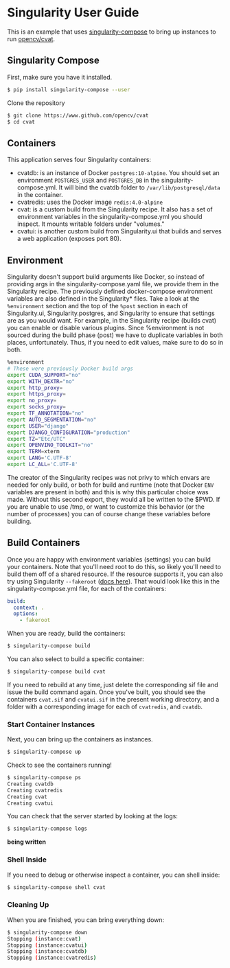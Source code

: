 # Singularity User Guide

This is an example that uses [singularity-compose](https://www.github.com/singularityhub/singularity-compose) to bring up instances to run [opencv/cvat](https://github.com/opencv/cvat).

## Singularity Compose

First, make sure you have it installed.

```bash
$ pip install singularity-compose --user
```

Clone the repository

```bash
$ git clone https://www.github.com/opencv/cvat
$ cd cvat
```

## Containers

This application serves four Singularity containers:

 - cvatdb: is an instance of Docker `postgres:10-alpine`. You should set an environment `POSTGRES_USER` and `POSTGRES_DB` in the singularity-compose.yml. It will bind the cvatdb folder to `/var/lib/postgresql/data` in the container.
 - cvatredis: uses the Docker image `redis:4.0-alpine`
 - cvat: is a custom build from the Singularity recipe. It also has a set of environment variables in the singularity-compose.yml you should inspect. It mounts writable folders under "volumes."
 - cvatui: is another custom build from Singularity.ui that builds and serves a web application (exposes port 80).

## Environment

Singularity doesn't support build arguments like Docker, so instead of
providing args in the singularity-compose.yaml file, we provide them in the 
Singularity recipe. The previously defined docker-compose environment variables
are also defined in the Singularity* files. Take a look at the `%environment` section and the top of
the `%post` section in each of Singularity.ui, Singularity.postgres, and Singularity 
to ensure that settings are as you would want. For example, in the Singularity recipe (builds cvat) you can enable or disable various plugins. Since %environment is not sourced during the build
phase (post) we have to duplicate variables in both places, unfortunately.
Thus, if you need to edit values, make sure to do so in both.

```bash
%environment
# These were previously Docker build args
export CUDA_SUPPORT="no"
export WITH_DEXTR="no"
export http_proxy=
export https_proxy=
export no_proxy=
export socks_proxy=
export TF_ANNOTATION="no"
export AUTO_SEGMENTATION="no"
export USER="django"
export DJANGO_CONFIGURATION="production"
export TZ="Etc/UTC"
export OPENVINO_TOOLKIT="no"
export TERM=xterm
export LANG='C.UTF-8'
export LC_ALL='C.UTF-8'
```

The creator of the Singularity recipes was not privy to which envars
are needed for only build, or both for build and runtime (note that Docker
`ENV` variables are present in both) and this is why this particular choice was made.
Without this second export, they would all be written to the $PWD. If you are
unable to use /tmp, or want to customize this behavior (or the number of processes)
you can of course change these variables before building.


## Build Containers

Once you are happy with environment variables (settings) you can build your
containers. Note that you'll need root to do this, so likely you'll need to
build them off of a shared resource. If the resource supports it, you can also
try using Singularity `--fakeroot` ([docs here](https://sylabs.io/guides/3.5/user-guide/fakeroot.html)). That would look like this in the singularity-compose.yml file, for
each of the containers:

```yaml
build:
  context: .
  options:
    - fakeroot
```

When you are ready, build the containers:

```bash
$ singularity-compose build
```

You can also select to build a specific container:

```bash
$ singularity-compose build cvat
```

If you need to rebuild at any time, just delete the corresponding sif file 
and issue the build command again. Once you've built, you should see the containers 
`cvat.sif` and `cvatui.sif` in the present working directory, and a folder
with a corresponding image for each of `cvatredis`, and `cvatdb`.

### Start Container Instances

Next, you can bring up the containers as instances.

```bash
$ singularity-compose up
```

Check to see the containers running!

```bash
$ singularity-compose ps
Creating cvatdb
Creating cvatredis
Creating cvat
Creating cvatui
```

You can check that the server started by looking at the logs:

```bash
$ singularity-compose logs
```

**being written**


### Shell Inside

If you need to debug or otherwise inspect a container, you can shell inside:

```bash
$ singularity-compose shell cvat
```

### Cleaning Up

When you are finished, you can bring everything down:

```bash
$ singularity-compose down
Stopping (instance:cvat)
Stopping (instance:cvatui)
Stopping (instance:cvatdb)
Stopping (instance:cvatredis)
```
